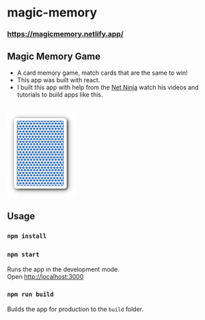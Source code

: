 # magic-memory

### https://magicmemory.netlify.app/

## Magic Memory Game

- A card memory game, match cards that are the same to win!
- This app was built with react.
- I built this app with help from the [Net Ninja](https://www.youtube.com/watch?v=ZCKohZwGZMw&list=PL4cUxeGkcC9iQ7g2eoNXHCJBBBz40S_Lm 'Net Ninja Youtube Channel') watch his videos and tutorials to build apps like this.

<br>
<img src="./public/favicon.ico" alt="drawing" width="160" height="200"/>

## Usage

### `npm install`

### `npm start`

Runs the app in the development mode.<br>
Open [http://localhost:3000](http://localhost:3000)

### `npm run build`

Builds the app for production to the `build` folder.<br>
